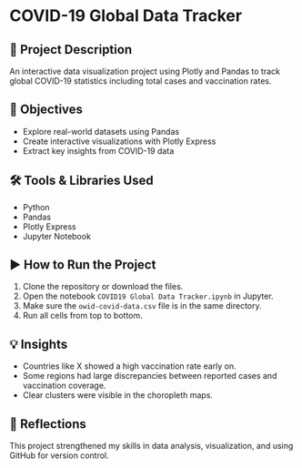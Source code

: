 # COVID-19 Global Data Tracker

## 📌 Project Description
An interactive data visualization project using Plotly and Pandas to track global COVID-19 statistics including total cases and vaccination rates.

## 🎯 Objectives
- Explore real-world datasets using Pandas
- Create interactive visualizations with Plotly Express
- Extract key insights from COVID-19 data

## 🛠️ Tools & Libraries Used
- Python
- Pandas
- Plotly Express
- Jupyter Notebook

## ▶️ How to Run the Project
1. Clone the repository or download the files.
2. Open the notebook `COVID19 Global Data Tracker.ipynb` in Jupyter.
3. Make sure the `owid-covid-data.csv` file is in the same directory.
4. Run all cells from top to bottom.

## 💡 Insights
- Countries like X showed a high vaccination rate early on.
- Some regions had large discrepancies between reported cases and vaccination coverage.
- Clear clusters were visible in the choropleth maps.

## 🧠 Reflections
This project strengthened my skills in data analysis, visualization, and using GitHub for version control.
